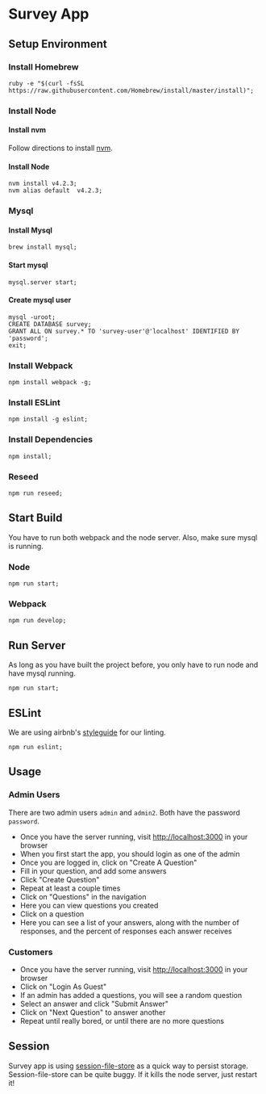 # Survey App



## Setup Environment

### Install Homebrew

```
ruby -e "$(curl -fsSL https://raw.githubusercontent.com/Homebrew/install/master/install)";
```

### Install Node

#### Install nvm
Follow directions to install [nvm](https://github.com/creationix/nvm#install-script).

#### Install Node

```
nvm install v4.2.3;
nvm alias default  v4.2.3;
```

### Mysql

#### Install Mysql
```
brew install mysql;
```
#### Start mysql
```
mysql.server start;
```
#### Create mysql user
```
mysql -uroot;
CREATE DATABASE survey;
GRANT ALL ON survey.* TO 'survey-user'@'localhost' IDENTIFIED BY 'password';
exit;
```
### Install Webpack
```
npm install webpack -g;
```
### Install ESLint
```
npm install -g eslint;
```

### Install Dependencies

```
npm install;
```

### Reseed
```
npm run reseed;
```

## Start Build

You have to run both webpack and the node server. Also, make sure mysql is running.

### Node
```
npm run start;
```

### Webpack
```
npm run develop;
```

## Run Server
As long as you have built the project before, you only have to run node and have mysql running.
```
npm run start;
```

## ESLint
We are using airbnb's [styleguide](https://github.com/airbnb/javascript/tree/master/packages/eslint-config-airbnb) for our linting.

```
npm run eslint;
```

## Usage

### Admin Users

There are two admin users `admin` and `admin2`. Both have the password `password`.

- Once you have the server running, visit [http://localhost:3000](http://localhost:3000) in your browser
- When you first start the app, you should login as one of the admin
- Once you are logged in, click on "Create A Question"
- Fill in your question, and add some answers
- Click "Create Question"
- Repeat at least a couple times
- Click on "Questions" in the navigation
- Here you can view questions you created
- Click on a question
- Here you can see a list of your answers, along with the number of responses, and the percent of responses each answer receives

### Customers

- Once you have the server running, visit [http://localhost:3000](http://localhost:3000) in your browser
- Click on "Login As Guest"
- If an admin has added a questions, you will see a random question
- Select an answer and click "Submit Answer"
- Click on "Next Question" to answer another
- Repeat until really bored, or until there are no more questions

## Session

Survey app is using [session-file-store](https://github.com/valery-barysok/session-file-store) as a quick way to persist storage. Session-file-store can be quite buggy. If it kills the node server, just restart it!
